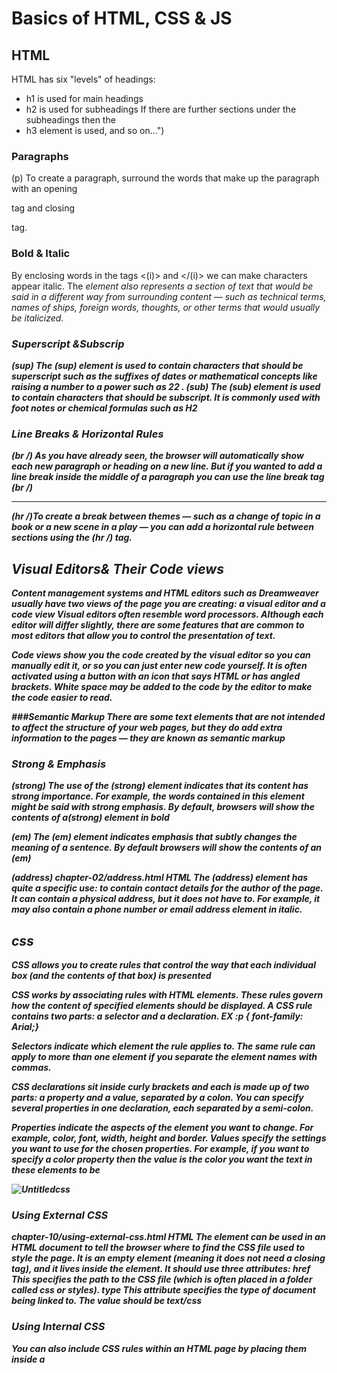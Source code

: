 #  Basics of HTML, CSS & JS 
## HTML 
HTML has six "levels" of
headings:
* h1 is used for main headings
* h2 is used for subheadings
If there are further sections
under the subheadings then the 
* h3 element is used, and so
on...")

### Paragraphs 

(p)
To create a paragraph, surround
the words that make up the
paragraph with an opening <p>
tag and closing </p> tag.

### Bold & Italic 

By enclosing words in the tags
<(i)> and </(i)> we can make
characters appear italic.
The <i> element also represents
a section of text that would be
said in a different way from
surrounding content — such as
technical terms, names of ships,
foreign words, thoughts, or other
terms that would usually be
italicized.
<b>
### Superscript &Subscrip
  (sup) The (sup) element is used
to contain characters that
should be superscript such
as the suffixes of dates or
mathematical concepts like
raising a number to a power such
as 22
.
(sub)
The (sub) element is used to
contain characters that should
be subscript. It is commonly
used with foot notes or chemical
formulas such as H2


### Line Breaks & Horizontal Rules
(br /)
As you have already seen, the
browser will automatically show
each new paragraph or heading
on a new line. But if you wanted
to add a line break inside the
middle of a paragraph you can
use the line break tag (br /)

<hr />
(hr /)To create a break between
themes — such as a change of
topic in a book or a new scene
in a play — you can add a
horizontal rule between sections
using the (hr /) tag.

## Visual Editors& Their Code views
Content management systems and HTML editors such as Dreamweaver
usually have two views of the page you are creating: a visual editor and a
code view
Visual editors often resemble
word processors. Although
each editor will differ slightly,
there are some features that
are common to most editors
that allow you to control the
presentation of text.

Code views show you the code
created by the visual editor so
you can manually edit it, or so
you can just enter new code
yourself. It is often activated
using a button with an icon
that says HTML or has angled
brackets. White space may be
added to the code by the editor
to make the code easier to read.

###Semantic Markup 
There are some text elements that are not intended to affect the
structure of your web pages, but they do add extra information to the
pages — they are known as semantic markup

### Strong & Emphasis
(strong)
The use of the (strong)
element indicates that its
content has strong importance.
For example, the words
contained in this element might
be said with strong emphasis.
By default, browsers will show
the contents of a(strong)
element in bold

(em)
The (em)
 element indicates
emphasis that subtly changes
the meaning of a sentence.
By default browsers will show
the contents of an (em)

(address) chapter-02/address.html HTML
The (address) element has
quite a specific use: to contain
contact details for the author of
the page.
It can contain a physical address,
but it does not have to. For
example, it may also contain a
phone number or email address
 element
in italic.

## css 
CSS allows you to create rules that control the
way that each individual box (and the contents
of that box) is presented

CSS works by associating rules with HTML elements. These rules govern
how the content of specified elements should be displayed. A CSS rule
contains two parts: a selector and a declaration.
EX :p {
 font-family: Arial;}
 
 Selectors indicate which
element the rule applies to.
The same rule can apply to
more than one element if you
separate the element names
with commas.

CSS declarations sit inside curly brackets and each is made up of two
parts: a property and a value, separated by a colon. You can specify
several properties in one declaration, each separated by a semi-colon.

Properties indicate the aspects
of the element you want to
change. For example, color, font,
width, height and border.
Values specify the settings
you want to use for the chosen
properties. For example, if you
want to specify a color property
then the value is the color you
want the text in these elements
to be


![Untitledcss](https://user-images.githubusercontent.com/79832772/111072218-4466df80-84e2-11eb-986e-d085052d512b.png)


### Using External CSS
<link> chapter-10/using-external-css.html HTML
The <link> element can be used
in an HTML document to tell the
browser where to find the CSS
file used to style the page. It is an
empty element (meaning it does
not need a closing tag), and it
lives inside the <head> element.
It should use three attributes:
href
This specifies the path to the
CSS file (which is often placed in
a folder called css or styles).
type
This attribute specifies the type
of document being linked to. The
value should be text/css
  
  ### Using Internal CSS
You can also include CSS rules
within an HTML page by placing
them inside a <style> element,
which usually sits inside the
<head> element of the page.
The <style> element should use
the type attribute to indicate
that the styles are specified in
CSS. The value should be text/
css. 
  
  ### Why use External Style Sheets?
All of your web pages can share
the same style sheet. This is
achieved by using the <link>
element on each HTML page of
your site to link to the same CSS
document. This means that the
same code does not need to be
repeated in every page (which
results in less code and smaller
HTML pages).

# JS 
A script is a series of instructions that a computer can follow one-by-one.
Each individual instruction or step is known as a statement.
Statements should end with a semicolon. 
### COMMENTS 
You should write comments to explain what your code does.
They help make your code easier to read and understand.
This can help you and others who read your code. 

### WHAT IS A VARIABLE? 
A script will have to temporarily
store the bits of information it
needs to do its job. It can store this
data in variables.
When you write JavaScript, you have to tell the
interpreter every individual step that you want it to
perform. This sometimes involves more detail than
you might expect. 

A variable is a good name for this
concept because the data stored
in a variable can change (or vary)
each time a script runs. 

### DATA TYPES 

* NUMERIC DATA TYPE
The numeric data type handles
numbers. 
* STRING DATA TYPE
The strings data type consists of
letters and other characters.  
* BOOLEAN DATA TYPE
Boolean data types can have one
of two values: true or false.  

USING A VARIABLE TO STORE A NUMBER 
Here, three variables are created
and values are assigned to them.
• price holds the price of an
individual tile
• quantity holds the number
of tiles a customer wants
• to ta 1 holds the total cost of
the tiles
Note that the numbers are not
written inside quotation marks.
Once a value has been assigned
to a variable, you can use the
variable name to represent that
value (much like you might have
done in algebra). Here, the total
cost is calculated by multiplying
the price of a single tile by the
number of tiles the customer
wants. 

1. USING A VARIABLE TO STORE A STRING 
For the moment, concentrate on
the first four lines of JavaScript.
Two variables are declared
(username and message), and
they are used to hold strings (the
user's name and a message for
that user).
c02/js/string-variable.js JAVA SCRIPT
The code to update t he page
(shown in the last four lines)
is discussed fully in Chapter 5.
This code selects two elements
using the values of their id
attributes. The text in those
elements is updated using the
values stored in these variables.
Note how the string is placed
inside quote marks. The quotes
can be single or double quotes,
but they must match. If you start
with a single quote, you must end
with a single quote, and if you
start with a double quote, you
must end with a double quote:

2. USING QUOTES INSIDE A STRING 
Sometimes you will want to use
a double or single quote mark
within a string.
Because strings can live in single
or double quotes, if you just
want to use double quotes in the
string, you could surround the
entire string in single quotes.
If you just want to use single
quotes in the string, you could
surround the string in double
quotes (as shown in the third line
of this code example).

3. USING A VARIABLE TO STORE A BOOLEAN 
4. A Boolean variable can only have
a value of true or fa 1 se, but this
data type is very helpful.
In the example on the right, the
values true or fa 1 se are used
in the cl ass attributes of HTML
elements. These values trigger
different CSS class rules: true
shows a check, fa 1 se shows a
cross. (You learn how the class
attribute is set in Chapter 5.)
It is rare that you would want to
write the words true or false
into the page for the user to read,
but this data type does have two
very popular uses.

### RULES FOR NAMING VARIABLES 

1.The name must begin with
a letter, dollar sign ($),or an
underscore (_). It must not start
with a number.

2.All variables are case sensitive,
so score and Score would be
different variable names, but
it is bad practice to create two
variables that have the same
name using different cases.

3.The name can contain letters,
numbers, dollar sign ($), or an
underscore (_). Note that you
must not use a dash(-) or a
period (.) in a variable name.

4.Use a name that describes the
kind of information that the
variable stores. For example,
fi rstName might be used to
store a person's first name,
l astNarne for their last name,
and age for their age.

5.You cannot use keywords or
reserved words. Keywords
are special words that tell the
interpreter to do something. For
example, var is a keyword used
to declare a variable. Reserved
words are ones that may be used
in a future version of JavaScript.
ONLINE EXTRA
View a full list of keywords and
reserved words in JavaScript.

6.If your variable name is made
up of more than one word, use a
capital letter for the first letter of
every word after the first word.
For example, f i rstName rather
than fi rstnarne (this is referred
to as camel case). You can also
use an underscore between each
word (you cannot use a dash). 
